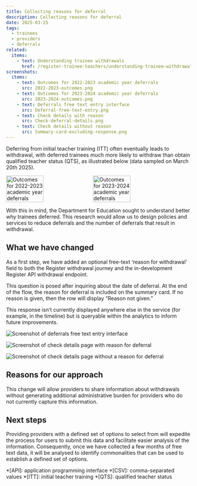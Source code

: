 ```yaml
---
title: Collecting reasons for deferral
description: Collecting reasons for deferral
date: 2025-03-25
tags:
  - trainees
  - providers
  - deferrals
related:
  items:
    - text: Understanding trainee withdrawals
      href: /register-trainee-teachers/understanding-trainee-withdrawals/
screenshots:
  items:
    - text: Outcomes for 2022-2023 academic year deferrals
      src: 2022-2023-outcomes.png
    - text: Outcomes for 2023-2024 academic year deferrals
      src: 2023-2024-outcomes.png
    - text: Deferrals free text entry interface 
      src: Deferral-free-text-entry.png
    - text: Check details with reason
      src: Check-deferral-details.png
    - text: Check details without reason
      src: Summary-card-excluding-response.png
---
```


Deferring from initial teacher training (ITT) often eventually leads to withdrawal, with deferred trainees much more likely to withdraw than obtain qualified teacher status (QTS), as illustrated below (data sampled on March 20th 2025).

<div style="display: flex; gap: 10px;">
  <img src="2022-2023-outcomes.png" alt="Outcomes for 2022-2023 academic year deferrals" width="45%">
  <img src="2023-2024-outcomes.png" alt="Outcomes for 2023-2024 academic year deferrals" width="45%">
</div>

With this in mind, the Department for Education sought to understand better why trainees deferred. This research would allow us to design policies and services to reduce deferrals and the number of deferrals that result in withdrawal.

## What we have changed

As a first step, we have added an optional free-text ‘reason for withdrawal’ field to both the Register withdrawal journey and the in-development Register API withdrawal endpoint.

This question is posed after inquiring about the date of deferral. At the end of the flow, the reason for deferral is included on the summary card.  If no reason is given, then the row will display “Reason not given.”  

This response isn’t currently displayed anywhere else in the service (for example, in the timeline) but is queryable within the analytics to inform future improvements.

![Screenshot of deferrals free text entry interface](Why-has-the-trainee-deferred.png)

![Screenshot of check details page with reason for deferral](Check-deferral-details.png)

![Screenshot of check details page without a reason for deferral](Summary-card-excluding-response.png)

## Reasons for our approach

This change will allow providers to share information about withdrawals without generating additional administrative burden for providers who do not currently capture this information.

## Next steps

Providing providers with a defined set of options to select from will expedite the process for users to submit this data and facilitate easier analysis of the information. Consequently, once we have collected a few months of free text data, it will be analysed to identify commonalities that can be used to establish a defined set of options.

*[API]: application programming interface
*[CSV]: comma-separated values
*[ITT]: initial teacher training
*[QTS]: qualified teacher status
